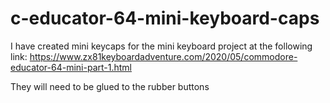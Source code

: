 # c-educator-64-mini-keyboard-caps

I have created mini keycaps for the mini keyboard project at the following link:
https://www.zx81keyboardadventure.com/2020/05/commodore-educator-64-mini-part-1.html


They will need to be glued to the rubber buttons
